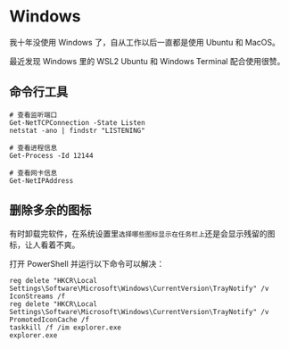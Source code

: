 # Windows

我十年没使用 Windows 了，自从工作以后一直都是使用 Ubuntu 和 MacOS。

最近发现 Windows 里的 WSL2 Ubuntu 和 Windows Terminal 配合使用很赞。

## 命令行工具

```
# 查看监听端口
Get-NetTCPConnection -State Listen
netstat -ano | findstr "LISTENING"

# 查看进程信息
Get-Process -Id 12144

# 查看网卡信息
Get-NetIPAddress
```

## 删除多余的图标

有时卸载完软件，在系统设置里`选择哪些图标显示在任务栏上`还是会显示残留的图标，让人看着不爽。

打开 PowerShell 并运行以下命令可以解决：

```
reg delete "HKCR\Local Settings\Software\Microsoft\Windows\CurrentVersion\TrayNotify" /v IconStreams /f
reg delete "HKCR\Local Settings\Software\Microsoft\Windows\CurrentVersion\TrayNotify" /v PromotedIconCache /f
taskkill /f /im explorer.exe
explorer.exe
```
